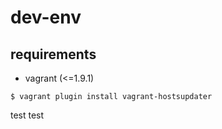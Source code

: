 # dev-env

## requirements

* vagrant (<=1.9.1)

```
$ vagrant plugin install vagrant-hostsupdater
```


test test
